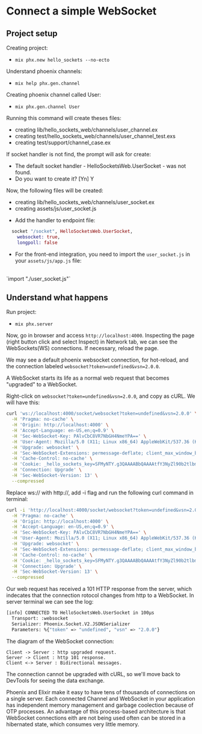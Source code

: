 # Connect a simple WebSocket

## Project setup

Creating project:
<br>
- `mix phx.new hello_sockets --no-ecto`

Understand phoenix channels:
<br>
- `mix help phx.gen.channel`

Creating phoenix channel called User:
<br>
- `mix phx.gen.channel User`

Running this command will create theses files:
* creating lib/hello_sockets_web/channels/user_channel.ex
* creating test/hello_sockets_web/channels/user_channel_test.exs
* creating test/support/channel_case.ex

If socket handler is not find, the prompt will ask for create:

* The default socket handler - HelloSocketsWeb.UserSocket - was not found.
* Do you want to create it? [Yn] Y

Now, the following files will be created:
* creating lib/hello_sockets_web/channels/user_socket.ex
* creating assets/js/user_socket.js

- Add the handler to endpoint file:
```elixir
  socket "/socket", HelloSocketsWeb.UserSocket,
    websocket: true,
    longpoll: false
```

- For the front-end integration, you need to import the `user_socket.js` in your `assets/js/app.js` file:
<br>
`import "./user_socket.js"`


## Understand what happens

Run project:
- `mix phx.server`

Now, go in browser and access `http://localhost:4000`. Inspecting the page (right button click and select Inspect) in Network tab, we can see the WebSockets(WS) connections. If necessary, reload the page.

We may see a default phoenix websocket connection, for hot-reload, and the connection labeled `websocket?token=undefined&vsn=2.0.0`.

A WebSocket starts its life as a normal web request that becomes "upgraded" to a WebSocket.

Right-click on `websocket?token=undefined&vsn=2.0.0`, and copy as cURL.
We will have this:
```bash
curl 'ws://localhost:4000/socket/websocket?token=undefined&vsn=2.0.0' \
  -H 'Pragma: no-cache' \
  -H 'Origin: http://localhost:4000' \
  -H 'Accept-Language: en-US,en;q=0.9' \
  -H 'Sec-WebSocket-Key: PAlvCbC8VR7NbGH4NmeYPA==' \
  -H 'User-Agent: Mozilla/5.0 (X11; Linux x86_64) AppleWebKit/537.36 (KHTML, like Gecko) Chrome/100.0.4896.75 Safari/537.36' \
  -H 'Upgrade: websocket' \
  -H 'Sec-WebSocket-Extensions: permessage-deflate; client_max_window_bits' \
  -H 'Cache-Control: no-cache' \
  -H 'Cookie: _hello_sockets_key=SFMyNTY.g3QAAAABbQAAAAtfY3NyZl90b2tlbm0AAAAYR3ZyTVFURnk3NVA4dXkwR1VFanZhM3Ex.yuPTZBAyJsdtwJWLreroH8mb2tTRK1JKVvabRiYwiHg' \
  -H 'Connection: Upgrade' \
  -H 'Sec-WebSocket-Version: 13' \
  --compressed
```

Replace ws:// with http://, add -i flag and run the following curl command in terminal:
```bash
curl -i 'http://localhost:4000/socket/websocket?token=undefined&vsn=2.0.0' \
  -H 'Pragma: no-cache' \
  -H 'Origin: http://localhost:4000' \
  -H 'Accept-Language: en-US,en;q=0.9' \
  -H 'Sec-WebSocket-Key: PAlvCbC8VR7NbGH4NmeYPA==' \
  -H 'User-Agent: Mozilla/5.0 (X11; Linux x86_64) AppleWebKit/537.36 (KHTML, like Gecko) Chrome/100.0.4896.75 Safari/537.36' \
  -H 'Upgrade: websocket' \
  -H 'Sec-WebSocket-Extensions: permessage-deflate; client_max_window_bits' \
  -H 'Cache-Control: no-cache' \
  -H 'Cookie: _hello_sockets_key=SFMyNTY.g3QAAAABbQAAAAtfY3NyZl90b2tlbm0AAAAYR3ZyTVFURnk3NVA4dXkwR1VFanZhM3Ex.yuPTZBAyJsdtwJWLreroH8mb2tTRK1JKVvabRiYwiHg' \
  -H 'Connection: Upgrade' \
  -H 'Sec-WebSocket-Version: 13' \
  --compressed
```

Our web request has received a 101 HTTP response from the server, which indecates that the connection rotocol changes from http to a WebSocket.
In server terminal we can see the log:
```bash
[info] CONNECTED TO HelloSocketsWeb.UserSocket in 100µs
  Transport: :websocket
  Serializer: Phoenix.Socket.V2.JSONSerializer
  Parameters: %{"token" => "undefined", "vsn" => "2.0.0"}
```

The diagram of the WebSocket connection:
```puml
Client -> Server : http upgraded request.
Server -> Client : http 101 response.
Client <-> Server : Bidirectional messages.
```

The connection cannot be upgraded with cURL, so we'll move back to DevTools for seeing the data exchange.

Phoenix and Elixir make it easy to have tens of thousands of connections on a single server. Each connected Channel and WebSocket in your application has independent memory management and garbage coolection because of OTP processes. An advantage of this process-based architecture is that WebSocket connections eith are not being used often can be stored in a hibernated state, which consumes very little memory.
